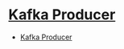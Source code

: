 # [Kafka Producer](https://docs.confluent.io/current/clients/producer.html)

- [Kafka Producer](#kafka-producer)


